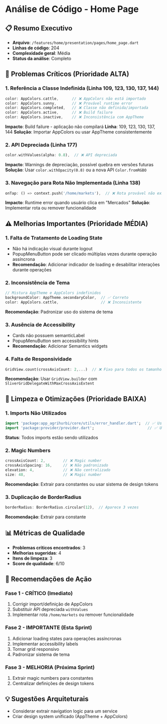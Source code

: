 # Análise de Código - Home Page

## 📋 Resumo Executivo
- **Arquivo**: `/features/home/presentation/pages/home_page.dart`
- **Linhas de código**: 204
- **Complexidade geral**: Média
- **Status da análise**: Completo

## 🚨 Problemas Críticos (Prioridade ALTA)

### 1. **Referência a Classe Indefinida (Linha 109, 123, 130, 137, 144)**
```dart
color: AppColors.cattle,      // ❌ AppColors não está importado
color: AppColors.sunny,       // ❌ Provável runtime error
color: AppColors.completed,   // ❌ Classe não definida/importada
color: AppColors.active,      // ❌ Build failure
color: AppColors.inactive,    // ❌ Inconsistência com AppTheme
```
**Impacto**: Build failure - aplicação não compilará
**Linha**: 109, 123, 130, 137, 144
**Solução**: Importar AppColors ou usar AppTheme consistentemente

### 2. **API Depreciada (Linha 177)**
```dart
color.withValues(alpha: 0.8),  // ❌ API depreciada
```
**Impacto**: Warnings de depreciação, possível quebra em versões futuras
**Solução**: Usar `color.withOpacity(0.8)` ou a nova API `Color.fromRGBO`

### 3. **Navegação para Rota Não Implementada (Linha 138)**
```dart
onTap: () => context.push('/home/markets'),  // ❌ Rota provável não existente
```
**Impacto**: Runtime error quando usuário clica em "Mercados"
**Solução**: Implementar rota ou remover funcionalidade

## ⚠️ Melhorias Importantes (Prioridade MÉDIA)

### 1. **Falta de Tratamento de Loading State**
- Não há indicação visual durante logout
- PopupMenuButton pode ser clicado múltiplas vezes durante operação assíncrona
- **Recomendação**: Adicionar indicador de loading e desabilitar interações durante operações

### 2. **Inconsistência de Tema**
```dart
// Mistura AppTheme e AppColors indefinidos
backgroundColor: AppTheme.secondaryColor,  // ✅ Correto
color: AppColors.cattle,                   // ❌ Inconsistente
```
**Recomendação**: Padronizar uso do sistema de tema

### 3. **Ausência de Accessibility**
- Cards não possuem semanticLabel
- PopupMenuButton sem accessibility hints
- **Recomendação**: Adicionar Semantics widgets

### 4. **Falta de Responsividade**
```dart
GridView.count(crossAxisCount: 2,...)  // ❌ Fixo para todos os tamanhos
```
**Recomendação**: Usar `GridView.builder` com `SliverGridDelegateWithMaxCrossAxisExtent`

## 🧹 Limpeza e Otimizações (Prioridade BAIXA)

### 1. **Imports Não Utilizados**
```dart
import 'package:app_agrihurbi/core/utils/error_handler.dart';  // ✅ Usado
import 'package:provider/provider.dart';                        // ✅ Usado
```
**Status**: Todos imports estão sendo utilizados

### 2. **Magic Numbers**
```dart
crossAxisCount: 2,        // ❌ Magic number
crossAxisSpacing: 16,     // ❌ Não padronizado
elevation: 4,             // ❌ Não centralizado
size: 48,                 // ❌ Magic number
```
**Recomendação**: Extrair para constantes ou usar sistema de design tokens

### 3. **Duplicação de BorderRadius**
```dart
borderRadius: BorderRadius.circular(12),  // Aparece 3 vezes
```
**Recomendação**: Extrair para constante

## 📊 Métricas de Qualidade
- **Problemas críticos encontrados**: 3
- **Melhorias sugeridas**: 4
- **Itens de limpeza**: 3
- **Score de qualidade**: 6/10

## 🔧 Recomendações de Ação

### **Fase 1 - CRÍTICO (Imediato)**
1. Corrigir import/definição de AppColors
2. Substituir API depreciada `withValues`
3. Implementar rota `/home/markets` ou remover funcionalidade

### **Fase 2 - IMPORTANTE (Esta Sprint)**
1. Adicionar loading states para operações assíncronas
2. Implementar accessibility labels
3. Tornar grid responsivo
4. Padronizar sistema de tema

### **Fase 3 - MELHORIA (Próxima Sprint)**
1. Extrair magic numbers para constantes
2. Centralizar definições de design tokens

## 💡 Sugestões Arquiteturais
- Considerar extrair navigation logic para um service
- Criar design system unificado (AppTheme + AppColors)
